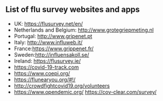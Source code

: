 ## List of flu survey websites and apps
   
  - UK: https://flusurvey.net/en/
  - Netherlands and Belgium: http://www.grotegriepmeting.nl 
  - Portugal: http://www.gripenet.pt 
  - Italy: http://www.influweb.it/
  - France:https://www.grippenet.fr/
  - Sweden:http://influensakoll.se/
  - Ireland: https://flusurvey.ie/
  - https://covid-19-track.com 
  - https://www.coepi.org/
  - https://flunearyou.org/#!/
  - http://crowdfightcovid19.org/volunteers
  - https://www.opendemic.org/
https://cov-clear.com/survey/
